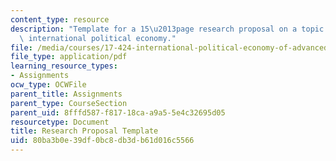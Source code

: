 ```yaml
---
content_type: resource
description: "Template for a 15\u2013page research proposal on a topic related to\
  \ international political economy."
file: /media/courses/17-424-international-political-economy-of-advanced-industrial-societies-fall-2011/80ba3b0e39df0bc8db3db61d016c5566_MIT17_424F11_Res_Pro_Temp.pdf
file_type: application/pdf
learning_resource_types:
- Assignments
ocw_type: OCWFile
parent_title: Assignments
parent_type: CourseSection
parent_uid: 8fffd587-f817-18ca-a9a5-5e4c32695d05
resourcetype: Document
title: Research Proposal Template
uid: 80ba3b0e-39df-0bc8-db3d-b61d016c5566
---
```

